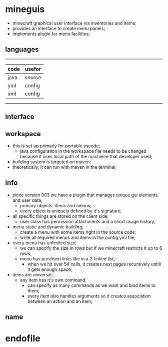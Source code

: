 # mineguis #
* minecraft graphical user interface via inventories and items;
* provides an interface to create menu panels;
* implements plugin for menu facilities;
## languages ##
-----------------
| code | usefor |
| ---- | ------ |
| java | source |
| yml  | config |
| xml  | config |
-----------------
## interface ##
## workspace ##
* this is set up primarly for portable vscode;
    * java configuration in the workspace file needs to be changed
    because it uses local path of the machiene that developer used;
* building system is targeted on maven;
* theoretically, it can run with maven in the terminal;
## info ##
* since version 003 we have a plugin that manages unique gui elements and user data;
    * primary objects: items and menus;
    * every object is uniquely defined by it's signature;
* all specific things are stored on the client side;
    * user class has permission attachments and a short usage history;
* menu static and dynamic building;
    * create a menu with some items right in the source code;
    * write all required menus and items in the config.yml file;
* every menu has unlimited size;
    * we can specify the size in rows but if we minecraft restricts it up to 6 rows;
    * menu has prev/next links like in a 2-linked list;
        * when we hit over 54 cells, it creates next pages recursively untill it gets enough space;
* items are universal;
    * any item has it's own command;
        * can specify as many commands as we want and bind items to them;
        * every item also handles arguments so it creates association between an action and an item;
## name ##
# endofile #